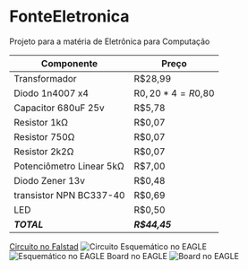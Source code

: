 # FonteEletronica
Projeto para a matéria de Eletrônica para Computação

| Componente | Preço |
| --- | --- |
| Transformador | R$28,99 |
| Diodo 1n4007 x4 | R$0,20 * 4 = R$0,80 |
| Capacitor 680uF 25v | R$5,78 |
| Resistor 1kΩ | R$0,07 |
| Resistor 750Ω | R$0,07 |
| Resistor 2k2Ω | R$0,07 |
| Potenciômetro Linear 5kΩ | R$7,00 |
| Diodo Zener 13v | R$0,48 |
| transistor NPN BC337-40 | R$0,69 |
| LED | R$0,50 |
| ***TOTAL*** | ***R$44,45*** |

[Circuito no Falstad](https://www.falstad.com/circuit/circuitjs.html?ctz=CQAgjCAMB0l3BWcA2aAOMB2ALGXyEw1sESQFJyRsBmcgUwFowwAoAN3DACYVKXe3NGijgQyfmkrSo0BKwDuXXmAngAnCrWRFykEJFhN+4VFYAVDYNMG+o7LKJpkmTSSE1ITkd2jdsQghoNDg4kOrqIoyYsLhB6gg0NMhoFAgITHiyEeqsACYgNAhalNhw+pA+4AByZZDY+YXF+gjI1OXclfo1dQ0Fng6dIkUl3WC1cH2F9RXDzdytYxP1uraqlCN2Okp1s9RSe9tNgoubtkdnNlciFzND0w6bt4-N2AdPrABO5NiDmLykF68SjcTo6ADG+xBXTeG2a0lgcBcORRqIihV8qgSQk6YHCSBgcDYOwO90Bh10sOOPyBZiU5PuEh8XR0NAcAC96AA7eifZh0fjQTB4EYYTQYeDcJiYUQqAWsdniLo0TpKnw2ECcnl8sA0XRMjGUA0fJTG5rkj6qAG-PYM-7dPL0ABmAEMAK4AGwALowPfQChAZIS2N8DYyugs2pRMBRWABzKHUqn4URHMNdTDECmmiOLFwnKOsL0gGMFktZyOiCDMdR+SCgoiQZBEIoIdSyYXYBL-DA8TSYZAOPGUR2uz1er7ie2bfOG2XwfXT5pm4H664l+aLNO5tph0w6LAOWeV2cq-jkeCyRAgABK9AAzgBLe9el1c8H0XSZwYZitlOnln8vDfg8ZjfCBAyAdS-CdF+WYzkuq4APZNOIjztOiqowMC4CsEAA)
![Circuito](https://user-images.githubusercontent.com/24720405/177338743-613116f9-f731-4138-b668-0798a2461214.png)
Esquemático no EAGLE
![Esquemático no EAGLE](https://i.imgur.com/f2UnJjM.png)
Board no EAGLE
![Board no EAGLE](https://i.imgur.com/IOnTe4q.png)
